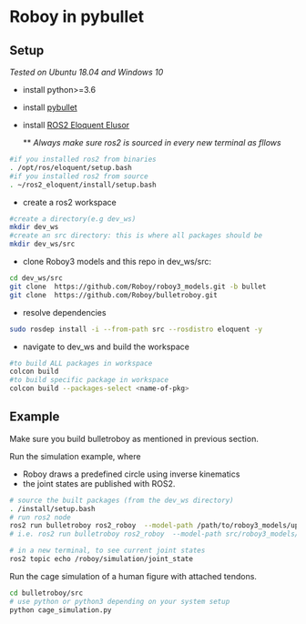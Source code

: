 # Roboy in pybullet

## Setup 
*Tested on Ubuntu 18.04 and Windows 10*
- install python>=3.6
- install [pybullet](https://github.com/bulletphysics/bullet3/blob/master/README.md#pybullet)
- install [ROS2 Eloquent Elusor](https://index.ros.org/doc/ros2/Installation/Eloquent/)

  ** *Always make sure ros2 is sourced in every new terminal as fllows*
```bash
#if you installed ros2 from binaries
. /opt/ros/eloquent/setup.bash
#if you installed ros2 from source
. ~/ros2_eloquent/install/setup.bash
```

- create a ros2 workspace
```bash
#create a directory(e.g dev_ws) 
mkdir dev_ws
#create an src directory: this is where all packages should be
mkdir dev_ws/src
```

- clone Roboy3 models and this repo in dev_ws/src:
```bash
cd dev_ws/src
git clone  https://github.com/Roboy/roboy3_models.git -b bullet
git clone  https://github.com/Roboy/bulletroboy.git
```

- resolve dependencies
```bash
sudo rosdep install -i --from-path src --rosdistro eloquent -y
```
-  navigate to dev_ws and build the workspace
```bash
#to build ALL packages in workspace
colcon build
#to build specific package in workspace
colcon build --packages-select <name-of-pkg>
```

## Example
Make sure you build bulletroboy as mentioned in previous section.

Run the simulation example, where 
- Roboy draws a predefined circle using inverse kinematics 
- the joint states are published with ROS2.
```bash
# source the built packages (from the dev_ws directory)
. /install/setup.bash
# run ros2 node
ros2 run bulletroboy ros2_roboy  --model-path /path/to/roboy3_models/upper_body/bullet.urdf
# i.e. ros2 run bulletroboy ros2_roboy  --model-path src/roboy3_models/upper_body/bullet.urdf

# in a new terminal, to see current joint states
ros2 topic echo /roboy/simulation/joint_state
```

Run the cage simulation of a human figure with attached tendons.
```bash
cd bulletroboy/src
# use python or python3 depending on your system setup
python cage_simulation.py
```
